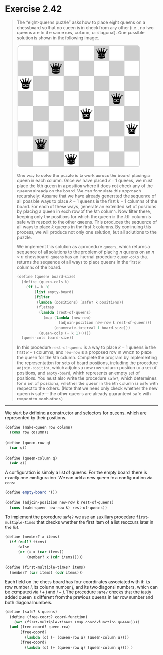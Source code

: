 # Exercise 2.42

> The “eight-queens puzzle” asks how to place eight queens on a chessboard so that no queen is in check from any other (i.e., no two queens are in the same row, column, or diagonal).
> One possible solution is shown in the following image:.
>
> ![A solution to the eight-queens puzzle.](chess.svg "A solution to the eight-queens puzzle.")
>
> One way to solve the puzzle is to work across the board, placing a queen in each column.
> Once we have placed $k - 1$ queens, we must place the $k$th queen in a position where it does not check any of the queens already on the board.
> We can formulate this approach recursively:
> Assume that we have already generated the sequence of all possible ways to place $k - 1$ queens in the first $k - 1$ columns of the board.
> For each of these ways, generate an extended set of positions by placing a queen in each row of the $k$th column.
> Now filter these, keeping only the positions for which the queen in the $k$th column is safe with respect to the other queens.
> This produces the sequence of all ways to place $k$ queens in the first $k$ columns.
> By continuing this process, we will produce not only one solution, but all solutions to the puzzle.
>
> We implement this solution as a procedure `queens`, which returns a sequence of all solutions to the problem of placing $n$ queens on an $n × n$ chessboard.
> `queens` has an internal procedure `queen-cols` that returns the sequence of all ways to place queens in the first $k$ columns of the board.
> ```scheme
> (define (queens board-size)
>   (define (queen-cols k)
>     (if (= k 0)
>         (list empty-board)
>         (filter
>          (lambda (positions) (safe? k positions))
>          (flatmap
>           (lambda (rest-of-queens)
>             (map (lambda (new-row)
>                    (adjoin-position new-row k rest-of-queens))
>                  (enumerate-interval 1 board-size)))
>           (queen-cols (- k 1))))))
>   (queen-cols board-size))
> ```
>
> In this procedure `rest-of-queens` is a way to place $k - 1$ queens in the first $k - 1$ columns, and `new-row` is a proposed row in which to place the queen for the $k$th column.
> Complete the program by implementing the representation for sets of board positions, including the procedure `adjoin-position`, which adjoins a new row-column position to a set of positions, and `empty-board`, which represents an empty set of positions.
> You must also write the procedure `safe?`, which determines for a set of positions, whether the queen in the $k$th column is safe with respect to the others.
> (Note that we need only check whether the new queen is safe---the other queens are already guaranteed safe with respect to each other.)

---

We start by defining a constructor and selectors for queens, which are represented by their positions.
```scheme
(define (make-queen row column)
  (cons row column))

(define (queen-row q)
  (car q))

(define (queen-column q)
  (cdr q))
```
A configuration is simply a list of queens.
For the empty board, there is exactly one configuration.
We can add a new queen to a configuration via `cons`:
```scheme
(define empty-board '())

(define (adjoin-position new-row k rest-of-queens)
  (cons (make-queen new-row k) rest-of-queens))
```

To implement the procedure `safe?` we use an auxiliary procedure `first-multiple-times` that checks whether the first item of a list reoccurs later in the list.
```scheme
(define (member? x items)
  (if (null? items)
      false
      (or (= x (car items))
          (member? x (cdr items)))))

(define (first-multiple-times? items)
  (member? (car items) (cdr items)))
```

Each field on the chess board has four coordinates associated with it:
its row number $i$, its column number $j$, and its two diagonal numbers, which can be computed via $i + j$ and $i - j$.
The procedure `safe?` checks that the lastly added queen is different from the previous queens in her row number and both diagonal numbers.
```scheme
(define (safe? k queens)
  (define (free-coord? coord-function)
    (not (first-multiple-times? (map coord-function queens))))
  (and (free-coord? queen-row)
       (free-coord?
         (lambda (q) (- (queen-row q) (queen-column q))))
       (free-coord?
         (lambda (q) (+ (queen-row q) (queen-column q))))))
```
